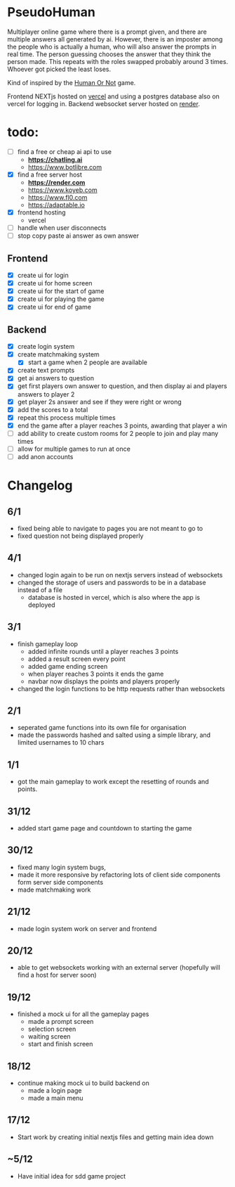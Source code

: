 # PseudoHuman

Multiplayer online game where there is a prompt given, and there are multiple answers all generated by ai. However, there is an imposter among the people who is actually a human, who will also answer the prompts in real time. The person guessing chooses the answer that they think the person made. This repeats with the roles swapped probably around 3 times. Whoever got picked the least loses.

Kind of inspired by the [Human Or Not](https://www.humanornot.ai) game.

Frontend NEXTjs hosted on [vercel](https://pseudohuman-project.vercel.app/home/login) and using a postgres database also on vercel for logging in. Backend websocket server hosted on [render](https://pseudobeing-server.onrender.com).

# todo:
- [ ] find a free or cheap ai api to use
    - **https://chatling.ai**
    - https://www.botlibre.com
- [x] find a free server host
    - **https://render.com**
    - https://www.koyeb.com
    - https://www.fl0.com
    - https://adaptable.io
- [x] frontend hosting
    - vercel
- [ ] handle when user disconnects
- [ ] stop copy paste ai answer as own answer

## Frontend
- [x] create ui for login
- [x] create ui for home screen
- [x] create ui for the start of game
- [x] create ui for playing the game
- [x] create ui for end of game

## Backend
- [x] create login system
- [x] create matchmaking system
    - [x] start a game when 2 people are available
- [x] create text prompts
- [x] get ai answers to question
- [x] get first players own answer to question, and then display ai and players answers to player 2
- [x] get player 2s answer and see if they were right or wrong
- [x] add the scores to a total
- [x] repeat this process multiple times
- [x] end the game after a player reaches 3 points, awarding that player a win
- [ ] add ability to create custom rooms for 2 people to join and play many times
- [ ] allow for multiple games to run at once
- [ ] add anon accounts

# Changelog
## 6/1
- fixed being able to navigate to pages you are not meant to go to
- fixed question not being displayed properly

## 4/1
- changed login again to be run on nextjs servers instead of websockets
- changed the storage of users and passwords to be in a database instead of a file
    - database is hosted in vercel, which is also where the app is deployed

## 3/1
- finish gameplay loop
    - added infinite rounds until a player reaches 3 points
    - added a result screen every point
    - added game ending screen
    - when player reaches 3 points it ends the game
    - navbar now displays the points and players properly
- changed the login functions to be http requests rather than websockets

## 2/1
- seperated game functions into its own file for organisation
- made the passwords hashed and salted using a simple library, and limited usernames to 10 chars

## 1/1
- got the main gameplay to work except the resetting of rounds and points.

## 31/12
- added start game page and countdown to starting the game

## 30/12
- fixed many login system bugs, 
- made it more responsive by refactoring lots of client side components form server side components
- made matchmaking work

## 21/12
- made login system work on server and frontend

## 20/12
- able to get websockets working with an external server (hopefully will find a host for server soon)

## 19/12
- finished a mock ui for all the gameplay pages
    - made a prompt screen
    - selection screen
    - waiting screen
    - start and finish screen

## 18/12
- continue making mock ui to build backend on
    - made a login page
    - made a main menu

## 17/12
- Start work by creating initial nextjs files and getting main idea down

## ~5/12
- Have initial idea for sdd game project
